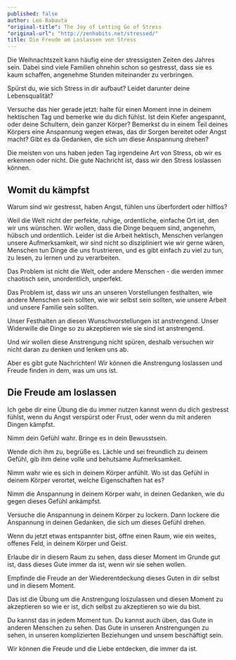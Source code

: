 ```yaml
---
published: false
author: Leo Babauta
"original-title": The Joy of Letting Go of Stress
"original-url": "http://zenhabits.net/stressed/"
title: Die Freude am Loslassen von Stress
---
```


Die Weihnachtszeit kann häufig eine der stressigsten Zeiten des Jahres sein. Dabei sind viele Familien ohnehin schon so gestresst, dass sie es kaum schaffen, angenehme Stunden miteinander zu verbringen.

Spürst du, wie sich Stress in dir aufbaut? Leidet darunter deine Lebensqualität?

Versuche das hier gerade jetzt: halte für einen Moment inne in deinem hektischen Tag und bemerke wie du dich fühlst. Ist dein Kiefer angespannt, oder deine Schultern, dein ganzer Körper? Bemerkst du in einem Teil deines Körpers eine Anspannung wegen etwas, das dir Sorgen bereitet oder Angst macht? Gibt es da Gedanken, die sich um diese Anspannung drehen?

Die meisten von uns haben jeden Tag irgendeine Art von Stress, ob wir es erkennen oder nicht. Die gute Nachricht ist, dass wir den Stress loslassen können.

## Womit du kämpfst

Warum sind wir gestresst, haben Angst, fühlen uns überfordert oder hilflos?

Weil die Welt nicht der perfekte, ruhige, ordentliche, einfache Ort ist, den wir uns wünschen. Wir wollen, dass die Dinge bequem sind, angenehm, hübsch und ordentlich. Leider ist die Arbeit hektisch, Menschen verlangen unsere Aufmerksamkeit, wir sind nicht so diszipliniert wie wir gerne wären, Menschen tun Dinge die uns frustrieren, und es gibt einfach zu viel zu tun, zu lesen, zu lernen und zu verarbeiten.

Das Problem ist nicht die Welt, oder andere Menschen - die werden immer chaotisch sein, unordentlich, unperfekt.

Das Problem ist, dass wir uns an unseren Vorstellungen festhalten, wie andere Menschen sein sollten, wie wir selbst sein sollten, wie unsere Arbeit und unsere Familie sein sollten.

Unser Festhalten an diesen Wunschvorstellungen ist anstrengend. Unser Widerwille die Dinge so zu akzeptieren wie sie sind ist anstrengend.

Und wir wollen diese Anstrengung nicht spüren, deshalb versuchen wir nicht daran zu denken und lenken uns ab.

Aber es gibt gute Nachrichten! Wir können die Anstrengung loslassen und Freude finden in dem, was um uns ist.

## Die Freude am loslassen

Ich gebe dir eine Übung die du immer nutzen kannst wenn du dich gestresst fühlst, wenn du Angst verspürst oder Frust, oder wenn du mit anderen Dingen kämpfst.

Nimm dein Gefühl wahr. Bringe es in dein Bewusstsein.

Wende dich ihm zu, begrüße es. Lächle und sei freundlich zu deinem Gefühl, gib ihm deine volle und behutsame Aufmerksamkeit.

Nimm wahr wie es sich in deinem Körper anfühlt. Wo ist das Gefühl in deinem Körper verortet, welche Eigenschaften hat es?

Nimm die Anspannung in deinem Körper wahr, in deinen Gedanken, wie du gegen dieses Gefühl ankämpfst.

Versuche die Anspannung in deinem Körper zu lockern. Dann lockere die Anspannung in deinen Gedanken, die sich um dieses Gefühl drehen.

Wenn du jetzt etwas entspannter bist, öffne einen Raum, wie ein weites, offenes Feld, in deinem Körper und Geist.

Erlaube dir in diesem Raum zu sehen, dass dieser Moment im Grunde gut ist, dass dieses Gute immer da ist, wenn wir sie sehen wollen.

Empfinde die Freude an der Wiederentdeckung dieses Guten in dir selbst und in diesem Moment.

Das ist die Übung um die Anstrengung loszulassen und diesen Moment zu akzeptieren so wie er ist, dich selbst zu akzeptieren so wie du bist.

Du kannst das in jedem Moment tun. Du kannst auch üben, das Gute in anderen Menschen zu sehen. Das Gute in unseren Anstrengungen zu sehen, in unseren komplizierten Beziehungen und unsem beschäftigt sein.

Wir können die Freude und die Liebe entdecken, die immer da ist.